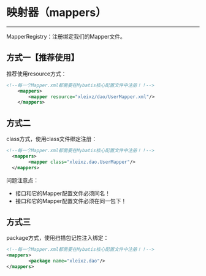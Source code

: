 # 映射器（mappers）

---

MapperRegistry：注册绑定我们的Mapper文件。

## 方式一【推荐使用】

推荐使用resource方式：
```xml
<!--每一个Mapper.xml都需要在Mybatis核心配置文件中注册！！-->
    <mappers>
        <mapper resource="xleixz/dao/UserMapper.xml"/>
    </mappers>
```



## 方式二

class方式，使用class文件绑定注册：
```xml
<!--每一个Mapper.xml都需要在Mybatis核心配置文件中注册！！-->
  <mappers>
        <mapper class="xleixz.dao.UserMapper"/>
  </mappers>
```
问题注意点：

- 接口和它的Mapper配置文件必须同名！
- 接口和它的Mapper配置文件必须在同一包下！



## 方式三

package方式，使用扫描包记性注入绑定：
```xml
<!--每一个Mapper.xml都需要在Mybatis核心配置文件中注册！！-->
<mappers>
        <package name="xleixz.dao"/>
</mappers>
```
